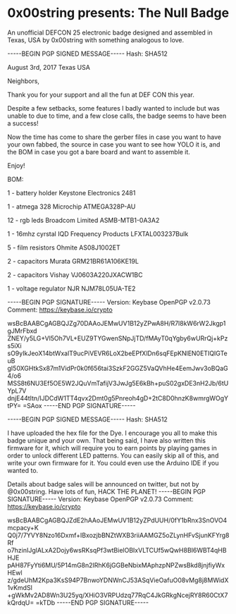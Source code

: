 # 0x00string presents: The Null Badge

An unofficial DEFCON 25 electronic badge designed and assembled in Texas, USA by 0x00string with something analogous to love.

-----BEGIN PGP SIGNED MESSAGE-----
Hash: SHA512

August 3rd, 2017
Texas
USA

Neighbors,

Thank you for your support and all the fun at DEF CON this year.

Despite a few setbacks, some features I badly wanted to include but was unable to due to time, and a few close calls, the badge seems to have been a success!

Now the time has come to share the gerber files in case you want to have your own fabbed, the source in case you want to see how YOLO it is, and the BOM in case you got a bare board and want to assemble it.


Enjoy!


BOM:

1 - battery holder
Keystone Electronics
2481

1 - atmega 328
Microchip
ATMEGA328P-AU

12 - rgb leds
Broadcom Limited
ASMB-MTB1-0A3A2

1 - 16mhz cyrstal
IQD Frequency Products
LFXTAL003237Bulk

5 - film resistors
Ohmite
AS08J1002ET

2 - capacitors
Murata
GRM21BR61A106KE19L

2 - capacitors
Vishay
VJ0603A220JXACW1BC

1 - voltage regulator
NJR
NJM78L05UA-TE2


-----BEGIN PGP SIGNATURE-----
Version: Keybase OpenPGP v2.0.73
Comment: https://keybase.io/crypto

wsBcBAABCgAGBQJZg70DAAoJEMwUV1B12yZPwA8H/R7l8kW6rW2Jkgp1gJMrFbxd
ZNEY/y5LG+Vl5Oh7VL+EUZ9TYGwenSNpJjTD/fMAyT0qYgby6wURrQj+kPzs5iXi
sO9yIkJeoX14btWxalT9ucPiVEVR6LoX2beEPfXlDn6sqFEpKNlEN0ETIQIGTeuB
gI50XGHtkSx87m1VidPr0k0f656tai3SzkF2GGZ5VaQVhHe4EemJwv3oBQaG4/o6
MSS8t6NU3Ef5OE5W2JQuVmTafijV3JwJg5E6kBh+puS02gxDE3nH2Jb/6tUYpL7V
dnjE44tItn/IJDCdW1TT4qvx2Dmt0g5Pnreoh4gD+2tC8D0hnzK8wmrgWOgYtPY=
=SAox
-----END PGP SIGNATURE-----





-----BEGIN PGP SIGNED MESSAGE-----
Hash: SHA512

I have uploaded the hex file for the Dye. I encourage you all to make this badge unique and your own. That being said, I have also written this firmware for it, which will require you to earn points by playing games in order to unlock different LED patterns. You can easily skip all of this, and write your own firmware for it. You could even use the Arduino IDE if you wanted to.

Details about badge sales will be announced on twitter, but not by @0x00string. Have lots of fun, HACK THE PLANET!
-----BEGIN PGP SIGNATURE-----
Version: Keybase OpenPGP v2.0.73
Comment: https://keybase.io/crypto

wsBcBAABCgAGBQJZdE2hAAoJEMwUV1B12yZPdUUH/0fY1bRnx3SnOVO4mcpacy+K
Q0j7/7YVY8Nzo16Dxmf+IBxozjbBNZtWXB3riiAAMGZ5oZLynHFvSjunKFYrg8Rf
o7hzinIJglALxA2Dojy6wsRKsqPf3wtBielOBIxVLTCUf5wQwH8BI6WBT4qHBHJE
pAH87FyYti6MU/5P14mG8n2IRhK6jGGBeNbixMAphzpNPZwsBkd8jnjfiyWxHEwl
z/gdeUhM2Kpa3KsS94P7BnwoYDNWnCJ53ASqVieOafuO08vMg8j8MWidX1vKmdSl
+gWkMv2AD8Wn3U25yq/XHiO3VRPUdzq77RqC4JkGRkgNcejRY8R60CtX7kQrdqU=
=kTDb
-----END PGP SIGNATURE-----
